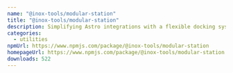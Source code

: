 ```yaml
---
name: "@inox-tools/modular-station"
title: "@inox-tools/modular-station"
description: Simplifying Astro integrations with a flexible docking system.
categories:
  - utilities
npmUrl: https://www.npmjs.com/package/@inox-tools/modular-station
homepageUrl: https://www.npmjs.com/package/@inox-tools/modular-station
downloads: 522
---
```

